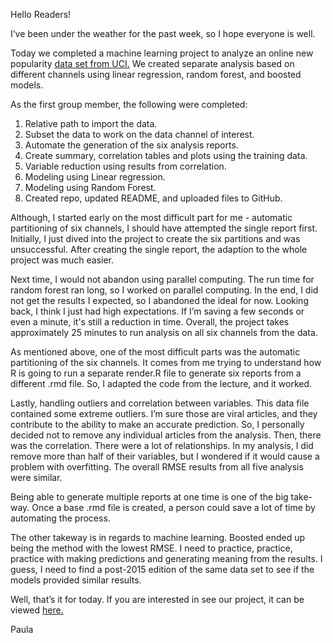 Hello Readers!

I’ve been under the weather for the past week, so I hope everyone is well.

Today we completed a machine learning project to analyze an online new popularity [data set from UCI.](https://archive.ics.uci.edu/ml/datasets/Online+News+Popularity) We created separate analysis based on different channels using linear regression, random forest, and boosted models.

As the first group member, the following were completed:
1.	Relative path to import the data.
2.	Subset the data to work on the data channel of interest.
3.	Automate the generation of the six analysis reports.
4.	Create summary, correlation tables and plots using the training data.
5.	Variable reduction using results from correlation.
6.	Modeling using Linear regression.
7.	Modeling using Random Forest.
8.	Created repo, updated README, and uploaded files to GitHub.

Although, I started early on the most difficult part for me - automatic partitioning of six channels, I should have attempted the single report first. Initially, I just dived into the project to create the six partitions and was unsuccessful. After creating the single report, the adaption to the whole project was much easier.

Next time, I would not abandon using parallel computing. The run time for random forest ran long, so I worked on parallel computing. In the end, I did not get the results I expected, so I abandoned the ideal for now. Looking back, I think I just had high expectations. If I’m saving a few seconds or even a minute, it's still a reduction in time. Overall, the project takes approximately 25 minutes to run analysis on all six channels from the data.

As mentioned above, one of the most difficult parts was the automatic partitioning of the six channels. It comes from me trying to understand how R is going to run a separate render.R file to generate six reports from a different .rmd file. So, I adapted the code from the lecture, and it worked.

Lastly, handling outliers and correlation between variables. This data file contained some extreme outliers. I’m sure those are viral articles, and they contribute to the ability to make an accurate prediction. So, I personally decided not to remove any individual articles from the analysis. Then, there was the correlation. There were a lot of relationships. In my analysis, I did remove more than half of their variables, but I wondered if it would cause a problem with overfitting. The overall RMSE results from all five analysis were similar.

Being able to generate multiple reports at one time is one of the big take-way. Once a base .rmd file is created, a person could save a lot of time by automating the process. 

The other takeway is in regards to machine learning.  Boosted ended up being the method with the lowest RMSE.  I need to practice, practice, practice with making predictions and generating meaning from the results.  I guess, I need to find a post-2015 edition of the same data set to see if the models provided similar results.

Well, that’s it for today.  If you are interested in see our project, it can be viewed [here.]( https://pmb-7684.github.io/ST558_Project_3/)

Paula
